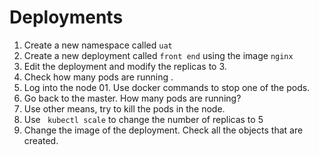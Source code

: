 # Deployments #

1. Create a new namespace called `uat`
2. Create a new deployment called `front end` using the image `nginx`
3. Edit the deployment and modify the replicas to 3.
4. Check how many pods are running .
5. Log into the node 01. Use docker commands to stop one of the pods.
6. Go back to the master. How many pods are running?
7. Use other means, try to kill the pods in the node.
8. Use ` kubectl scale` to change the number of replicas to 5
9. Change the image of the deployment. Check all the objects that are created.

